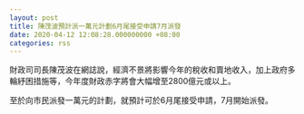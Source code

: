 ```yaml
---
layout: post
title: 陳茂波預計派一萬元計劃6月尾接受申請7月派發
date: 2020-04-12 12:08:28.000000000 +08:00
categories: rss
---
```


財政司司長陳茂波在網誌說，經濟不景將影響今年的稅收和賣地收入，加上政府多輪紓困措施等，今年度財政赤字將會大幅增至2800億元或以上。

至於向巿民派發一萬元的計劃，就預計可於6月尾接受申請，7月開始派發。
